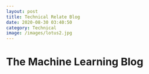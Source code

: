 ```yaml
---
layout: post
title: Technical Relate Blog
date: 2020-08-30 03:40:50
category: Technical
image: /images/lotus2.jpg
---
```


# The Machine Learning Blog